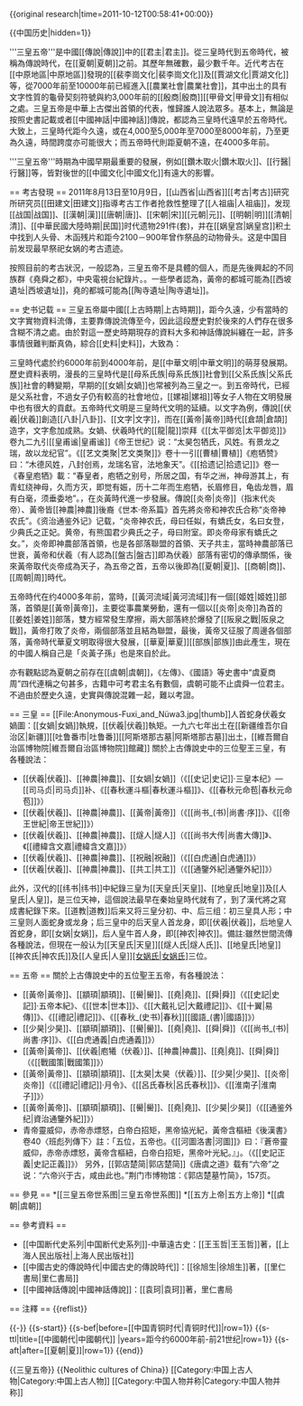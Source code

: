 {{original research|time=2011-10-12T00:58:41+00:00}}

{{中国历史|hidden=1}}

'''三皇五帝'''是中國[[傳說|傳說]]中的[[君主|君主]]。從三皇時代到五帝時代，被稱為傳說時代，在[[夏朝|夏朝]]之前。其歷年無確數，最少數千年。近代考古在[[中原地區|中原地區]]發現的[[裴李崗文化|裴李崗文化]]及[[賈湖文化|賈湖文化]]等，從7000年前至10000年前已經進入[[農業社會|農業社會]]，其中出土的具有文字性質的龜骨契刻符號與約3,000年前的[[殷商|殷商]][[甲骨文|甲骨文]]有相似之處。三皇五帝是中華上古傑出首領的代表，惟歸誰人說法眾多。基本上，無論是按照史書記載或者[[中國神話|中國神話]]傳說，都認為三皇時代遠早於五帝時代。大致上，三皇時代距今久遠，或在4,000至5,000年至7000至8000年前，乃至更為久遠，時間跨度亦可能很大；而五帝時代則距夏朝不遠，在4000多年前。

'''三皇五帝'''時期為中國早期最重要的發展，例如[[鑽木取火|鑽木取火]]、[[行醫|行醫]]等，皆對後世的[[中國文化|中國文化]]有遠大的影響。

== 考古發現 ==
2011年8月13日至10月9日，[[山西省|山西省]][[考古|考古]]研究所研究员[[田建文|田建文]]指導考古工作者抢救性整理了[[人祖庙|人祖庙]]，发现[[战国|战国]]、[[漢朝|漢]][[唐朝|唐]]、[[宋朝|宋]][[元朝|元]]、[[明朝|明]][[清朝|清]]、[[中華民國大陸時期|民国]]时代遗物291件(套)，并在[[娲皇宫|娲皇宫]]积土中找到人头骨、木函残片和距今2100－900年曾作祭品的动物骨头。这是中国目前发现最早祭祀女娲的考古遗迹。

按照目前的考古狀況，一般認為，三皇五帝不是具體的個人，而是先後興起的不同族群<ref>《堯舜之都》，中央電視台紀錄片。</ref>。一些學者認為，黃帝的都城可能為[[西坡遺址|西坡遺址]]，堯的都城可能為[[陶寺遺址|陶寺遺址]]。

== 史书记载 ==
三皇五帝屬中國[[上古時期|上古時期]]，距今久遠，少有當時的文字實物資料流傳，主要靠傳說流傳至今，因此這段歷史對於後來的人們存在很多含糊不清之處。由於對這一歷史時期現存的資料大多和神話傳說糾纏在一起，許多事情很難判斷真偽，綜合[[史料|史料]]，大致為：

三皇時代處於约6000年前到4000年前，是[[中華文明|中華文明]]的萌芽發展期。歷史資料表明，漫長的三皇時代是[[母系氏族|母系氏族]]社會到[[父系氏族|父系氏族]]社會的轉變期，早期的[[女媧|女媧]]也常被列為三皇之一。到五帝時代，已經是父系社會，不過女子仍有較高的社會地位，[[嫘祖|嫘祖]]等女子人物在文明發展中也有很大的貢獻。五帝時代文明是三皇時代文明的延續。以文字為例，傳說[[伏羲|伏羲]]創造[[八卦|八卦]]、[[文字|文字]]，而在[[黃帝|黃帝]]時代[[倉頡|倉頡]]造字，文字愈加成熟。女媧、伏羲時代的[[龍|龍]]崇拜<ref>《[[太平御览|太平御览]]》卷九二九引[[皇甫谧|皇甫谧]]《帝王世纪》说：“太昊包牺氏，风姓。有景龙之瑞，故以龙纪官”。《[[艺文类聚|艺文类聚]]》卷十一引[[曹植|曹植]]《庖牺赞》曰：“木德风姓，八封创焉，龙瑞名官，法地象天”。《[[拾遗记|拾遗记]]》卷一《春皇庖牺》載：“春皇者，庖牺之别号，所居之国，有华之洲，神母游其上，有青虹绕神母，久而方灭，即觉有娠，历十二年而生庖牺，长眉修目，龟齿龙唇，眉有白毫，须垂委地”。</ref>，在炎黃時代進一步發展。傳說[[炎帝|炎帝]]（指末代炎帝）、黃帝皆[[神農|神農]]後裔<ref>《世本·帝系篇》首先將炎帝和神农氏合称“炎帝神农氏”。《资治通鉴外记》记载，“炎帝神农氏，母曰任姒，有蟜氏女，名曰女登，少典氏之正妃。黄帝，有熊国君少典氏之子，母曰附室。即炎帝母家有蟜氏之女。”</ref>，炎帝即神農部落首領，也是各部落聯盟的首領、天子共主，當時神農部落已世衰，黃帝和伏羲（有人認為[[盤古|盤古]]即為伏羲）部落有密切的傳承關係，後來黃帝取代炎帝成為天子，為五帝之首，五帝以後即為[[夏朝|夏]]、[[商朝|商]]、[[周朝|周]]時代。

五帝時代在约4000多年前，當時，[[黃河流域|黃河流域]]有一個[[姬姓|姬姓]]部落，首領是[[黃帝|黃帝]]，主要從事農業勞動，還有一個以[[炎帝|炎帝]]為首的[[姜姓|姜姓]]部落，雙方經常發生摩擦，兩大部落終於爆發了[[阪泉之戰|阪泉之戰]]，黃帝打敗了炎帝，兩個部落並且結為聯盟，最後，黃帝又征服了周邊各個部落，黃帝時代華夏文明取得很大發展，[[華夏|華夏]][[部族|部族]]由此產生，現在的中國人稱自己是「炎黃子孫」也是來自於此。

亦有觀點認為夏朝之前存在[[虞朝|虞朝]]，《左傳》、《國語》等史書中“虞夏商周”四代連稱之句甚多，古籍中可考君主名有數個，虞朝可能不止虞舜一位君主。不過由於歷史久遠，史實與傳說混雜一起，難以考證。

== 三皇 ==
[[File:Anonymous-Fuxi_and_Nüwa3.jpg|thumb]]人首蛇身伏羲女媧圖：[[女媧|女媧]]執規，[[伏羲|伏羲]]執矩。一九六七年出土在[[新疆维吾尔自治区|新疆]][[吐鲁番市|吐鲁番]][[阿斯塔那古墓|阿斯塔那古墓]]出土，[[維吾爾自治區博物院|維吾爾自治區博物院]]館藏]]
關於上古傳說史中的三位聖王三皇，有各種說法：
* [[伏羲|伏羲]]、[[神農|神農]]、[[女媧|女媧]]（《[[史记|史记]]·三皇本纪》—[[司马贞|司马贞]]补、《[[春秋運斗樞|春秋運斗樞]]》、《[[春秋元命苞|春秋元命苞]]》）
* [[伏羲|伏羲]]、[[神農|神農]]、[[黃帝|黃帝]]（《[[尚书_(书)|尚書·序]]》、《[[帝王世紀|帝王世紀]]》）
* [[伏羲|伏羲]]、[[神農|神農]]、[[燧人|燧人]]（《[[尚书大传|尚書大傳]]》、《[[禮緯含文嘉|禮緯含文嘉]]》）
* [[伏羲|伏羲]]、[[神農|神農]]、[[祝融|祝融]]（《[[白虎通|白虎通]]》）
* [[伏羲|伏羲]]、[[神農|神農]]、[[共工|共工]]（《[[通鑒外紀|通鑒外紀]]》）

此外，汉代的[[纬书|纬书]]中紀錄三皇为[[天皇氏|天皇]]、[[地皇氏|地皇]]及[[人皇氏|人皇]]，是三位天神，這個說法最早在秦始皇時代就有了，到了漢代將之寫成書紀錄下來。[[道教|道教]]后来又将三皇分初、中、后三组：初三皇具人形；中三皇则人面蛇身或龙身；后三皇中的后天皇人首龙身，即[[伏羲|伏羲]]，后地皇人首蛇身，即[[女娲|女娲]]，后人皇牛首人身，即[[神农|神农]]。備註:雖然世間流傳各種說法，但現在一般认为[[天皇氏|天皇]][[燧人氏|燧人氏]]、[[地皇氏|地皇]][[神农氏|神农氏]]及[[人皇氏|人皇]][[女娲氏|女娲氏]]([[泰皇|泰皇]][[伏羲氏|伏羲氏]])三位。

== 五帝 ==
關於上古傳說史中的五位聖王五帝，有各種說法：
* [[黃帝|黃帝]]、[[顓頊|顓頊]]、[[嚳|嚳]]、[[堯|堯]]、[[舜|舜]]（《[[史記|史記]]·五帝本紀》、《[[世本|世本]]》、《[[大戴礼记|大戴禮記]]》、《[[十翼|易傳]]》、《[[禮記|禮記]]》、《[[春秋_(史书)|春秋]][[國語_(書)|國語]]》）
* [[少昊|少昊]]、[[顓頊|顓頊]]、[[嚳|嚳]]、[[堯|堯]]、[[舜|舜]]（《[[尚书_(书)|尚書·序]]》、《[[白虎通義|白虎通義]]》）
* [[黃帝|黃帝]]、[[伏羲|庖犧（伏羲）]]、[[神農|神農]]、[[堯|堯]]、[[舜|舜]]（《[[戰國策|戰國策]]》）
* [[黃帝|黃帝]]、[[顓頊|顓頊]]、[[太昊|太昊（伏羲）]]、[[少昊|少昊]]、[[炎帝|炎帝]]（《[[禮記|禮記]]·月令》、《[[呂氏春秋|呂氏春秋]]》、《[[淮南子|淮南子]]》）
* [[黃帝|黃帝]]、[[顓頊|顓頊]]、[[嚳|嚳]]、[[堯|堯]]、[[少昊|少昊]]（《[[通鉴外纪|資治通鑒外紀]]》）
* 青帝靈威仰，赤帝赤熛怒，白帝白招矩，黑帝協光紀，黃帝含樞紐<ref>《後漢書》卷40〈班彪列傳下〉註：「五位，五帝也。《[[河圖洛書|河圖]]》曰：『蒼帝靈威仰，赤帝赤熛怒，黃帝含樞紐，白帝白招矩，黑帝叶光紀。』」</ref>。（《[[史記正義|史記正義]]》）
另外，[[郭店楚简|郭店楚简]]《唐虞之道》载有“六帝”之说：“六帝兴于古，咸由此也。”<ref>荆门市博物馆：《郭店楚墓竹简》，157页。</ref>

== 參見 ==
*[[三皇五帝世系图|三皇五帝世系图]]
*[[五方上帝|五方上帝]]
*[[虞朝|虞朝]]

== 參考資料 ==
* [[中国断代史系列|中国断代史系列]]-中華遠古史：[[王玉哲|王玉哲]]著，[[上海人民出版社|上海人民出版社]]
* [[中國古史的傳說時代|中國古史的傳說時代]]：[[徐旭生|徐旭生]]著，[[里仁書局|里仁書局]]
* [[中國神話傳說|中國神話傳說]]：[[袁珂|袁珂]]著，里仁書局

== 注釋 ==
{{reflist}}

{{-}}
{{s-start}}
{{s-bef|before=[[中国青铜时代|青铜时代]]|row=1}}
{{s-ttl|title=[[中國朝代|中國朝代]]
|years=距今约6000年前-前21世纪|row=1}}
{{s-aft|after=[[夏朝|夏]]|row=1}}
{{end}}


{{三皇五帝}}
{{Neolithic cultures of China}}
[[Category:中国上古人物|Category:中国上古人物]]
[[Category:中国人物并称|Category:中国人物并称]]
